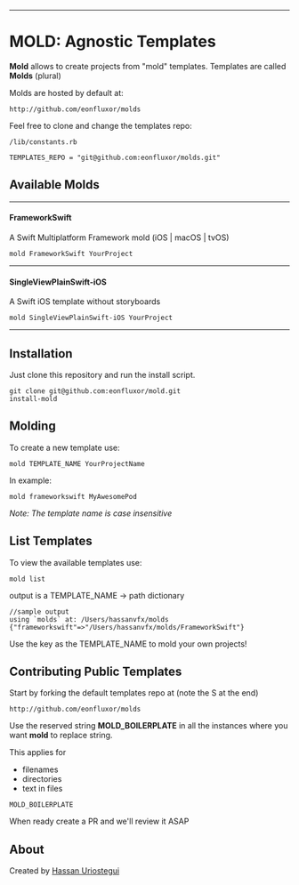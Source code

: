 --------------
# MOLD: Agnostic Templates

**Mold** allows to create projects from "mold" templates. Templates are called **Molds** (plural) 

Molds are hosted by default at:

```
http://github.com/eonfluxor/molds
```

Feel free to clone and change the templates repo:

`/lib/constants.rb`

```
TEMPLATES_REPO = "git@github.com:eonfluxor/molds.git"

```

## Available Molds

--------------
#### FrameworkSwift

A Swift Multiplatform Framework mold (iOS | macOS | tvOS)

```
mold FrameworkSwift YourProject
```
--------------
#### SingleViewPlainSwift-iOS

A Swift iOS template without storyboards

```
mold SingleViewPlainSwift-iOS YourProject
```
--------------

## Installation

Just clone this repository and run the install script.

```
git clone git@github.com:eonfluxor/mold.git
install-mold
```

## Molding

To create a new template use:

```
mold TEMPLATE_NAME YourProjectName
```

In example:

```
mold frameworkswift MyAwesomePod
```
*Note: The template name is case insensitive*

## List Templates

To view the available templates use:

```
mold list
```

output is a TEMPLATE_NAME -> path dictionary

```
//sample output
using `molds` at: /Users/hassanvfx/molds
{"frameworkswift"=>"/Users/hassanvfx/molds/FrameworkSwift"}
```

Use the key as the TEMPLATE_NAME to mold your own projects!


## Contributing Public Templates

Start by forking the default templates repo at (note the S at the end)

```
http://github.com/eonfluxor/molds
```

Use the reserved string **MOLD_BOILERPLATE** in all the instances where you want **mold** to replace string.

This applies for 

* filenames
* directories
* text in files

```
MOLD_BOILERPLATE
```


When ready create a PR and we'll review it ASAP

## About

Created by [Hassan Uriostegui](http://linkedin.com/in/hassanvfx)
